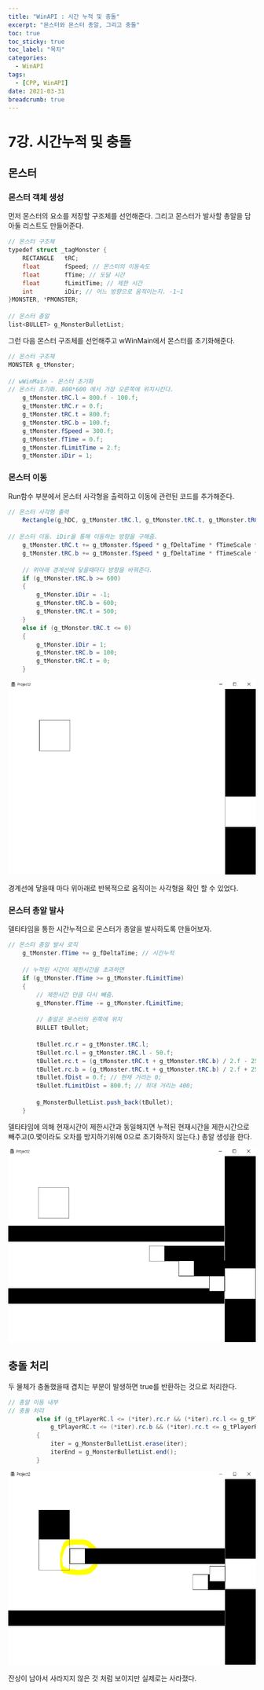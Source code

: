 ```yaml
---
title: "WinAPI : 시간 누적 및 충돌"
excerpt: "몬스터와 몬스터 총알, 그리고 충돌"
toc: true
toc_sticky: true
toc_label: "목차"
categories:
  - WinAPI
tags:
  - [CPP, WinAPI]
date: 2021-03-31
breadcrumb: true
---
```



# 7강. 시간누적 및 충돌

## 몬스터

### 몬스터 객체 생성

먼저 몬스터의 요소를 저장할 구조체를 선언해준다. 그리고 몬스터가 발사할 총알을 담아둘 리스트도 만들어준다.

```csharp
// 몬스터 구조체
typedef struct _tagMonster {
    RECTANGLE   tRC;
    float       fSpeed; // 몬스터의 이동속도
    float       fTime; // 도달 시간
    float       fLimitTime; // 제한 시간
    int         iDir; // 어느 방향으로 움직이는지. -1~1
}MONSTER, *PMONSTER;

// 몬스터 총알
list<BULLET> g_MonsterBulletList;

```

그런 다음 몬스터 구조체를 선언해주고 wWinMain에서 몬스터를 초기화해준다.

```csharp
// 몬스터 구조체
MONSTER g_tMonster;

// wWinMain - 몬스터 초기화
// 몬스터 초기화. 800*600 에서 가장 오른쪽에 위치시킨다.
    g_tMonster.tRC.l = 800.f - 100.f;
    g_tMonster.tRC.r = 0.f;
    g_tMonster.tRC.t = 800.f;
    g_tMonster.tRC.b = 100.f;
    g_tMonster.fSpeed = 300.f;
    g_tMonster.fTime = 0.f;
    g_tMonster.fLimitTime = 2.f;
    g_tMonster.iDir = 1;
```

### 몬스터 이동

Run함수 부분에서 몬스터 사각형을 출력하고 이동에 관련된 코드를 추가해준다.

```csharp
// 몬스터 사각형 출력
    Rectangle(g_hDC, g_tMonster.tRC.l, g_tMonster.tRC.t, g_tMonster.tRC.r, g_tMonster.tRC.b);

// 몬스터 이동. iDir을 통해 이동하는 방향을 구해줌.
    g_tMonster.tRC.t += g_tMonster.fSpeed * g_fDeltaTime * fTimeScale * g_tMonster.iDir;
    g_tMonster.tRC.b += g_tMonster.fSpeed * g_fDeltaTime * fTimeScale * g_tMonster.iDir;

    // 위아래 경계선에 닿을때마다 방향을 바꿔준다.
    if (g_tMonster.tRC.b >= 600)
    {
        g_tMonster.iDir = -1;
        g_tMonster.tRC.b = 600;
        g_tMonster.tRC.t = 500;
    }
    else if (g_tMonster.tRC.t <= 0)
    {
        g_tMonster.iDir = 1;
        g_tMonster.tRC.b = 100;
        g_tMonster.tRC.t = 0;
    }
```

![/assets/images/posts/2021-03-31/winapi7/Untitled.png](/assets/images/posts/2021-03-31/winapi7/Untitled.png)

경계선에 닿을때 마다 위아래로 반복적으로 움직이는 사각형을 확인 할 수 있었다.

### 몬스터 총알 발사

델타타임을 통한 시간누적으로 몬스터가 총알을 발사하도록 만들어보자.

```csharp
// 몬스터 총알 발사 로직
    g_tMonster.fTime += g_fDeltaTime; // 시간누적

    // 누적된 시간이 제한시간을 초과하면
    if (g_tMonster.fTime >= g_tMonster.fLimitTime)
    {
        // 제한시간 만큼 다시 빼줌.
        g_tMonster.fTime -= g_tMonster.fLimitTime;

        // 총알은 몬스터의 왼쪽에 위치
        BULLET tBullet;

        tBullet.rc.r = g_tMonster.tRC.l;
        tBullet.rc.l = g_tMonster.tRC.l - 50.f;
        tBullet.rc.t = (g_tMonster.tRC.t + g_tMonster.tRC.b) / 2.f - 25.f;
        tBullet.rc.b = (g_tMonster.tRC.t + g_tMonster.tRC.b) / 2.f + 25.f;
        tBullet.fDist = 0.f; // 현재 거리는 0;
        tBullet.fLimitDist = 800.f; // 최대 거리는 400;

        g_MonsterBulletList.push_back(tBullet);
    }
```

델타타임에 의해 현재시간이  제한시간과 동일해지면 누적된 현재시간을 제한시간으로 빼주고(0.몇이라도 오차를 방지하기위해 0으로 초기화하지 않는다.) 총알 생성을 한다. 

![/assets/images/posts/2021-03-31/winapi7/Untitled%201.png](/assets/images/posts/2021-03-31/winapi7/Untitled%201.png)

 

## 충돌 처리

두 물체가 충돌했을때 겹치는 부분이 발생하면 true를 반환하는 것으로 처리한다.

```csharp
// 총알 이동 내부
// 충돌 처리
        else if (g_tPlayerRC.l <= (*iter).rc.r && (*iter).rc.l <= g_tPlayerRC.r &&
            g_tPlayerRC.t <= (*iter).rc.b && (*iter).rc.t <= g_tPlayerRC.b)
        {
            iter = g_MonsterBulletList.erase(iter);
            iterEnd = g_MonsterBulletList.end();
        }
```

![/assets/images/posts/2021-03-31/winapi7/Untitled%202.png](/assets/images/posts/2021-03-31/winapi7/Untitled%202.png)

잔상이 남아서 사라지지 않은 것 처럼 보이지만 실제로는 사라졌다.